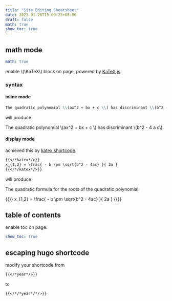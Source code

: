 ```yaml
---
title: "Site Editing Cheatsheet"
date: 2023-01-26T15:09:23+08:00
draft: false
math: true
show_toc: true
---
```


## math mode

```yaml
math: true
```
enable \\(\KaTeX\\) block on page, powered by [KaTeX.js](https://katex.org/)


### syntax

#### inline mode

```md
The quadratic polynomial \\(ax^2 + bx + c \\) has discriminant \\(b^2 - 4 a c\\).
```

will produce

The quadratic polynomial \\(ax^2 + bx + c \\) has discriminant \\(b^2 - 4 a c\\).


#### display mode

achieved this by [katex shortcode](https://github.com/exkuretrol/hugo-ivy/blob/main/layouts/shortcodes/katex.html).

```md
{{</*katex*/>}}
x_{1,2} = \frac{ - b \pm \sqrt{b^2 - 4ac} }{ 2a }
{{</*/katex*/>}}
```

will produce

The quadratic formula for the roots of the quadratic polynomial:

{{<katex>}}
x_{1,2} = \frac{ - b \pm \sqrt{b^2 - 4ac} }{ 2a }
{{</katex>}}

## table of contents

enable toc on page.

```yaml
show_toc: true
```

## escaping hugo shortcode

modify your shortcode from

```md
{{</*year*/>}}
```

to

```md
{{</*/*year*/*/>}}
```
